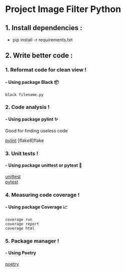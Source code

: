 # Project Image Filter Python
## 1. Install dependencies :

- pip install -r requirements.txt

## 2. Write better code :

### 1. Reformat code for clean view !

#### - Using package Black 📦
```
black filename.py
```

### 2. Code analysis !
#### - Using package pylint ✨
Good for finding useless code

[pylint](https://pylint.org/#install)
[flake8]flake

### 3. Unit tests !
#### - Using package unittest or pytest 🧪
[unittest](https://docs.python.org/3/library/unittest.html)\
[pytest](https://docs.pytest.org/en/7.2.x/)
### 4. Measuring code coverage !
#### - Using package Coverage 📈
```
coverage run
coverage report
coverage html
```
### 5. Package manager !
#### - Using Poetry
[poetry](https://python-poetry.org/docs/)
